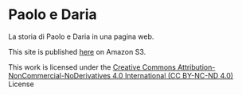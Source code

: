 # Paolo e Daria

La storia di Paolo e Daria in una pagina web.

This site is published [here](http://paoloedaria.stmtc.com) on Amazon S3.

This work is licensed under the [Creative Commons Attribution-NonCommercial-NoDerivatives 4.0 International (CC BY-NC-ND 4.0)](https://creativecommons.org/licenses/by-nc-nd/4.0/) License
